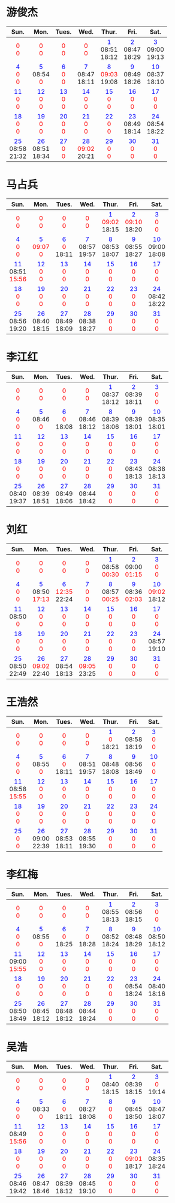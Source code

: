 游俊杰
=====

|Sun.|Mon.|Tues.|Wed.|Thur.|Fri.|Sat.|
|:-:|:-:|:-:|:-:|:-:|:-:|:-:|
|<font color=#ff0000>0</font><br><font color=#ff0000>0</font>|<font color=#ff0000>0</font><br><font color=#ff0000>0</font>|<font color=#ff0000>0</font><br><font color=#ff0000>0</font>|<font color=#ff0000>0</font><br><font color=#ff0000>0</font>|<font color=#0000ff>1</font><br>08:51<br>18:12|<font color=#0000ff>2</font><br>08:47<br>18:29|<font color=#0000ff>3</font><br>09:00<br>19:13|
|<font color=#0000ff>4</font><br><font color=#ff0000>0</font><br><font color=#ff0000>0</font>|<font color=#0000ff>5</font><br>08:54<br><font color=#ff0000>0</font>|<font color=#0000ff>6</font><br><font color=#ff0000>0</font><br><font color=#ff0000>0</font>|<font color=#0000ff>7</font><br>08:47<br>18:11|<font color=#0000ff>8</font><br><font color=#ff0000>09:03</font><br>19:08|<font color=#0000ff>9</font><br>08:49<br>18:26|<font color=#0000ff>10</font><br>08:37<br>18:10|
|<font color=#0000ff>11</font><br><font color=#ff0000>0</font><br><font color=#ff0000>0</font>|<font color=#0000ff>12</font><br><font color=#ff0000>0</font><br><font color=#ff0000>0</font>|<font color=#0000ff>13</font><br><font color=#ff0000>0</font><br><font color=#ff0000>0</font>|<font color=#0000ff>14</font><br><font color=#ff0000>0</font><br><font color=#ff0000>0</font>|<font color=#0000ff>15</font><br><font color=#ff0000>0</font><br><font color=#ff0000>0</font>|<font color=#0000ff>16</font><br><font color=#ff0000>0</font><br><font color=#ff0000>0</font>|<font color=#0000ff>17</font><br><font color=#ff0000>0</font><br><font color=#ff0000>0</font>|
|<font color=#0000ff>18</font><br><font color=#ff0000>0</font><br><font color=#ff0000>0</font>|<font color=#0000ff>19</font><br><font color=#ff0000>0</font><br><font color=#ff0000>0</font>|<font color=#0000ff>20</font><br><font color=#ff0000>0</font><br><font color=#ff0000>0</font>|<font color=#0000ff>21</font><br><font color=#ff0000>0</font><br><font color=#ff0000>0</font>|<font color=#0000ff>22</font><br><font color=#ff0000>0</font><br><font color=#ff0000>0</font>|<font color=#0000ff>23</font><br>08:49<br>18:14|<font color=#0000ff>24</font><br>08:54<br>18:22|
|<font color=#0000ff>25</font><br>08:58<br>21:32|<font color=#0000ff>26</font><br>08:51<br>18:34|<font color=#0000ff>27</font><br><font color=#ff0000>0</font><br><font color=#ff0000>0</font>|<font color=#0000ff>28</font><br><font color=#ff0000>09:02</font><br>20:21|<font color=#0000ff>29</font><br><font color=#ff0000>0</font><br><font color=#ff0000>0</font>|<font color=#0000ff>30</font><br><font color=#ff0000>0</font><br><font color=#ff0000>0</font>|<font color=#0000ff>31</font><br><font color=#ff0000>0</font><br><font color=#ff0000>0</font>|
马占兵
=====

|Sun.|Mon.|Tues.|Wed.|Thur.|Fri.|Sat.|
|:-:|:-:|:-:|:-:|:-:|:-:|:-:|
|<font color=#ff0000>0</font><br><font color=#ff0000>0</font>|<font color=#ff0000>0</font><br><font color=#ff0000>0</font>|<font color=#ff0000>0</font><br><font color=#ff0000>0</font>|<font color=#ff0000>0</font><br><font color=#ff0000>0</font>|<font color=#0000ff>1</font><br><font color=#ff0000>09:02</font><br>18:15|<font color=#0000ff>2</font><br><font color=#ff0000>09:10</font><br>18:20|<font color=#0000ff>3</font><br><font color=#ff0000>0</font><br><font color=#ff0000>0</font>|
|<font color=#0000ff>4</font><br><font color=#ff0000>0</font><br><font color=#ff0000>0</font>|<font color=#0000ff>5</font><br><font color=#ff0000>09:07</font><br><font color=#ff0000>0</font>|<font color=#0000ff>6</font><br><font color=#ff0000>0</font><br>18:11|<font color=#0000ff>7</font><br>08:57<br>19:57|<font color=#0000ff>8</font><br>08:53<br>18:07|<font color=#0000ff>9</font><br>08:55<br>18:27|<font color=#0000ff>10</font><br>09:00<br>18:08|
|<font color=#0000ff>11</font><br>08:51<br><font color=#ff0000>15:56</font>|<font color=#0000ff>12</font><br><font color=#ff0000>0</font><br><font color=#ff0000>0</font>|<font color=#0000ff>13</font><br><font color=#ff0000>0</font><br><font color=#ff0000>0</font>|<font color=#0000ff>14</font><br><font color=#ff0000>0</font><br><font color=#ff0000>0</font>|<font color=#0000ff>15</font><br><font color=#ff0000>0</font><br><font color=#ff0000>0</font>|<font color=#0000ff>16</font><br><font color=#ff0000>0</font><br><font color=#ff0000>0</font>|<font color=#0000ff>17</font><br><font color=#ff0000>0</font><br><font color=#ff0000>0</font>|
|<font color=#0000ff>18</font><br><font color=#ff0000>0</font><br><font color=#ff0000>0</font>|<font color=#0000ff>19</font><br><font color=#ff0000>0</font><br><font color=#ff0000>0</font>|<font color=#0000ff>20</font><br><font color=#ff0000>0</font><br><font color=#ff0000>0</font>|<font color=#0000ff>21</font><br><font color=#ff0000>0</font><br><font color=#ff0000>0</font>|<font color=#0000ff>22</font><br><font color=#ff0000>0</font><br><font color=#ff0000>0</font>|<font color=#0000ff>23</font><br><font color=#ff0000>0</font><br><font color=#ff0000>0</font>|<font color=#0000ff>24</font><br>08:42<br>18:22|
|<font color=#0000ff>25</font><br>08:56<br>19:20|<font color=#0000ff>26</font><br>08:40<br>18:15|<font color=#0000ff>27</font><br>08:49<br>18:09|<font color=#0000ff>28</font><br>08:38<br>18:27|<font color=#0000ff>29</font><br><font color=#ff0000>0</font><br><font color=#ff0000>0</font>|<font color=#0000ff>30</font><br><font color=#ff0000>0</font><br><font color=#ff0000>0</font>|<font color=#0000ff>31</font><br><font color=#ff0000>0</font><br><font color=#ff0000>0</font>|
李江红
=====

|Sun.|Mon.|Tues.|Wed.|Thur.|Fri.|Sat.|
|:-:|:-:|:-:|:-:|:-:|:-:|:-:|
|<font color=#ff0000>0</font><br><font color=#ff0000>0</font>|<font color=#ff0000>0</font><br><font color=#ff0000>0</font>|<font color=#ff0000>0</font><br><font color=#ff0000>0</font>|<font color=#ff0000>0</font><br><font color=#ff0000>0</font>|<font color=#0000ff>1</font><br>08:37<br>18:12|<font color=#0000ff>2</font><br>08:39<br>18:11|<font color=#0000ff>3</font><br><font color=#ff0000>0</font><br><font color=#ff0000>0</font>|
|<font color=#0000ff>4</font><br><font color=#ff0000>0</font><br><font color=#ff0000>0</font>|<font color=#0000ff>5</font><br>08:46<br><font color=#ff0000>0</font>|<font color=#0000ff>6</font><br><font color=#ff0000>0</font><br>18:08|<font color=#0000ff>7</font><br>08:46<br>18:12|<font color=#0000ff>8</font><br>08:39<br>18:06|<font color=#0000ff>9</font><br>08:39<br>18:01|<font color=#0000ff>10</font><br>08:35<br>18:01|
|<font color=#0000ff>11</font><br><font color=#ff0000>0</font><br><font color=#ff0000>0</font>|<font color=#0000ff>12</font><br><font color=#ff0000>0</font><br><font color=#ff0000>0</font>|<font color=#0000ff>13</font><br><font color=#ff0000>0</font><br><font color=#ff0000>0</font>|<font color=#0000ff>14</font><br><font color=#ff0000>0</font><br><font color=#ff0000>0</font>|<font color=#0000ff>15</font><br><font color=#ff0000>0</font><br><font color=#ff0000>0</font>|<font color=#0000ff>16</font><br><font color=#ff0000>0</font><br><font color=#ff0000>0</font>|<font color=#0000ff>17</font><br><font color=#ff0000>0</font><br><font color=#ff0000>0</font>|
|<font color=#0000ff>18</font><br><font color=#ff0000>0</font><br><font color=#ff0000>0</font>|<font color=#0000ff>19</font><br><font color=#ff0000>0</font><br><font color=#ff0000>0</font>|<font color=#0000ff>20</font><br><font color=#ff0000>0</font><br><font color=#ff0000>0</font>|<font color=#0000ff>21</font><br><font color=#ff0000>0</font><br><font color=#ff0000>0</font>|<font color=#0000ff>22</font><br><font color=#ff0000>0</font><br><font color=#ff0000>0</font>|<font color=#0000ff>23</font><br>08:43<br>18:13|<font color=#0000ff>24</font><br>08:38<br>18:13|
|<font color=#0000ff>25</font><br>08:40<br>19:37|<font color=#0000ff>26</font><br>08:39<br>18:51|<font color=#0000ff>27</font><br>08:49<br>18:06|<font color=#0000ff>28</font><br>08:44<br>18:42|<font color=#0000ff>29</font><br><font color=#ff0000>0</font><br><font color=#ff0000>0</font>|<font color=#0000ff>30</font><br><font color=#ff0000>0</font><br><font color=#ff0000>0</font>|<font color=#0000ff>31</font><br><font color=#ff0000>0</font><br><font color=#ff0000>0</font>|
刘红
=====

|Sun.|Mon.|Tues.|Wed.|Thur.|Fri.|Sat.|
|:-:|:-:|:-:|:-:|:-:|:-:|:-:|
|<font color=#ff0000>0</font><br><font color=#ff0000>0</font>|<font color=#ff0000>0</font><br><font color=#ff0000>0</font>|<font color=#ff0000>0</font><br><font color=#ff0000>0</font>|<font color=#ff0000>0</font><br><font color=#ff0000>0</font>|<font color=#0000ff>1</font><br>08:58<br><font color=#ff0000>00:30</font>|<font color=#0000ff>2</font><br>09:00<br><font color=#ff0000>01:15</font>|<font color=#0000ff>3</font><br><font color=#ff0000>0</font><br><font color=#ff0000>0</font>|
|<font color=#0000ff>4</font><br><font color=#ff0000>0</font><br><font color=#ff0000>0</font>|<font color=#0000ff>5</font><br>08:50<br><font color=#ff0000>17:13</font>|<font color=#0000ff>6</font><br><font color=#ff0000>12:35</font><br>22:24|<font color=#0000ff>7</font><br><font color=#ff0000>0</font><br><font color=#ff0000>0</font>|<font color=#0000ff>8</font><br>08:57<br><font color=#ff0000>00:25</font>|<font color=#0000ff>9</font><br>08:36<br><font color=#ff0000>02:03</font>|<font color=#0000ff>10</font><br><font color=#ff0000>09:02</font><br>18:12|
|<font color=#0000ff>11</font><br>08:50<br><font color=#ff0000>0</font>|<font color=#0000ff>12</font><br><font color=#ff0000>0</font><br><font color=#ff0000>0</font>|<font color=#0000ff>13</font><br><font color=#ff0000>0</font><br><font color=#ff0000>0</font>|<font color=#0000ff>14</font><br><font color=#ff0000>0</font><br><font color=#ff0000>0</font>|<font color=#0000ff>15</font><br><font color=#ff0000>0</font><br><font color=#ff0000>0</font>|<font color=#0000ff>16</font><br><font color=#ff0000>0</font><br><font color=#ff0000>0</font>|<font color=#0000ff>17</font><br><font color=#ff0000>0</font><br><font color=#ff0000>0</font>|
|<font color=#0000ff>18</font><br><font color=#ff0000>0</font><br><font color=#ff0000>0</font>|<font color=#0000ff>19</font><br><font color=#ff0000>0</font><br><font color=#ff0000>0</font>|<font color=#0000ff>20</font><br><font color=#ff0000>0</font><br><font color=#ff0000>0</font>|<font color=#0000ff>21</font><br><font color=#ff0000>0</font><br><font color=#ff0000>0</font>|<font color=#0000ff>22</font><br><font color=#ff0000>0</font><br><font color=#ff0000>0</font>|<font color=#0000ff>23</font><br><font color=#ff0000>0</font><br><font color=#ff0000>0</font>|<font color=#0000ff>24</font><br>08:57<br>19:10|
|<font color=#0000ff>25</font><br>08:50<br>22:49|<font color=#0000ff>26</font><br><font color=#ff0000>09:02</font><br>22:40|<font color=#0000ff>27</font><br>08:54<br>18:13|<font color=#0000ff>28</font><br><font color=#ff0000>09:05</font><br>23:25|<font color=#0000ff>29</font><br><font color=#ff0000>0</font><br><font color=#ff0000>0</font>|<font color=#0000ff>30</font><br><font color=#ff0000>0</font><br><font color=#ff0000>0</font>|<font color=#0000ff>31</font><br><font color=#ff0000>0</font><br><font color=#ff0000>0</font>|
王浩然
=====

|Sun.|Mon.|Tues.|Wed.|Thur.|Fri.|Sat.|
|:-:|:-:|:-:|:-:|:-:|:-:|:-:|
|<font color=#ff0000>0</font><br><font color=#ff0000>0</font>|<font color=#ff0000>0</font><br><font color=#ff0000>0</font>|<font color=#ff0000>0</font><br><font color=#ff0000>0</font>|<font color=#ff0000>0</font><br><font color=#ff0000>0</font>|<font color=#0000ff>1</font><br><font color=#ff0000>0</font><br>18:21|<font color=#0000ff>2</font><br>08:58<br>18:19|<font color=#0000ff>3</font><br><font color=#ff0000>0</font><br><font color=#ff0000>0</font>|
|<font color=#0000ff>4</font><br><font color=#ff0000>0</font><br><font color=#ff0000>0</font>|<font color=#0000ff>5</font><br>08:55<br><font color=#ff0000>0</font>|<font color=#0000ff>6</font><br><font color=#ff0000>0</font><br>18:11|<font color=#0000ff>7</font><br>08:51<br>19:57|<font color=#0000ff>8</font><br>08:48<br>18:08|<font color=#0000ff>9</font><br>08:56<br>18:49|<font color=#0000ff>10</font><br><font color=#ff0000>0</font><br><font color=#ff0000>0</font>|
|<font color=#0000ff>11</font><br>08:58<br><font color=#ff0000>15:55</font>|<font color=#0000ff>12</font><br><font color=#ff0000>0</font><br><font color=#ff0000>0</font>|<font color=#0000ff>13</font><br><font color=#ff0000>0</font><br><font color=#ff0000>0</font>|<font color=#0000ff>14</font><br><font color=#ff0000>0</font><br><font color=#ff0000>0</font>|<font color=#0000ff>15</font><br><font color=#ff0000>0</font><br><font color=#ff0000>0</font>|<font color=#0000ff>16</font><br><font color=#ff0000>0</font><br><font color=#ff0000>0</font>|<font color=#0000ff>17</font><br><font color=#ff0000>0</font><br><font color=#ff0000>0</font>|
|<font color=#0000ff>18</font><br><font color=#ff0000>0</font><br><font color=#ff0000>0</font>|<font color=#0000ff>19</font><br><font color=#ff0000>0</font><br><font color=#ff0000>0</font>|<font color=#0000ff>20</font><br><font color=#ff0000>0</font><br><font color=#ff0000>0</font>|<font color=#0000ff>21</font><br><font color=#ff0000>0</font><br><font color=#ff0000>0</font>|<font color=#0000ff>22</font><br><font color=#ff0000>0</font><br><font color=#ff0000>0</font>|<font color=#0000ff>23</font><br><font color=#ff0000>0</font><br><font color=#ff0000>0</font>|<font color=#0000ff>24</font><br><font color=#ff0000>0</font><br><font color=#ff0000>0</font>|
|<font color=#0000ff>25</font><br><font color=#ff0000>0</font><br><font color=#ff0000>0</font>|<font color=#0000ff>26</font><br>09:00<br>22:39|<font color=#0000ff>27</font><br>08:53<br>18:11|<font color=#0000ff>28</font><br>08:55<br>19:30|<font color=#0000ff>29</font><br><font color=#ff0000>0</font><br><font color=#ff0000>0</font>|<font color=#0000ff>30</font><br><font color=#ff0000>0</font><br><font color=#ff0000>0</font>|<font color=#0000ff>31</font><br><font color=#ff0000>0</font><br><font color=#ff0000>0</font>|
李红梅
=====

|Sun.|Mon.|Tues.|Wed.|Thur.|Fri.|Sat.|
|:-:|:-:|:-:|:-:|:-:|:-:|:-:|
|<font color=#ff0000>0</font><br><font color=#ff0000>0</font>|<font color=#ff0000>0</font><br><font color=#ff0000>0</font>|<font color=#ff0000>0</font><br><font color=#ff0000>0</font>|<font color=#ff0000>0</font><br><font color=#ff0000>0</font>|<font color=#0000ff>1</font><br>08:55<br>18:13|<font color=#0000ff>2</font><br>08:56<br>18:15|<font color=#0000ff>3</font><br><font color=#ff0000>0</font><br><font color=#ff0000>0</font>|
|<font color=#0000ff>4</font><br><font color=#ff0000>0</font><br><font color=#ff0000>0</font>|<font color=#0000ff>5</font><br>08:55<br><font color=#ff0000>0</font>|<font color=#0000ff>6</font><br><font color=#ff0000>0</font><br>18:25|<font color=#0000ff>7</font><br><font color=#ff0000>0</font><br>18:28|<font color=#0000ff>8</font><br>08:52<br>18:24|<font color=#0000ff>9</font><br>08:48<br>18:29|<font color=#0000ff>10</font><br>08:50<br>18:12|
|<font color=#0000ff>11</font><br>09:00<br><font color=#ff0000>15:55</font>|<font color=#0000ff>12</font><br><font color=#ff0000>0</font><br><font color=#ff0000>0</font>|<font color=#0000ff>13</font><br><font color=#ff0000>0</font><br><font color=#ff0000>0</font>|<font color=#0000ff>14</font><br><font color=#ff0000>0</font><br><font color=#ff0000>0</font>|<font color=#0000ff>15</font><br><font color=#ff0000>0</font><br><font color=#ff0000>0</font>|<font color=#0000ff>16</font><br><font color=#ff0000>0</font><br><font color=#ff0000>0</font>|<font color=#0000ff>17</font><br><font color=#ff0000>0</font><br><font color=#ff0000>0</font>|
|<font color=#0000ff>18</font><br><font color=#ff0000>0</font><br><font color=#ff0000>0</font>|<font color=#0000ff>19</font><br><font color=#ff0000>0</font><br><font color=#ff0000>0</font>|<font color=#0000ff>20</font><br><font color=#ff0000>0</font><br><font color=#ff0000>0</font>|<font color=#0000ff>21</font><br><font color=#ff0000>0</font><br><font color=#ff0000>0</font>|<font color=#0000ff>22</font><br><font color=#ff0000>0</font><br><font color=#ff0000>0</font>|<font color=#0000ff>23</font><br>08:54<br>18:24|<font color=#0000ff>24</font><br>08:40<br>18:16|
|<font color=#0000ff>25</font><br>08:50<br>18:49|<font color=#0000ff>26</font><br>08:45<br>18:12|<font color=#0000ff>27</font><br>08:48<br>18:12|<font color=#0000ff>28</font><br>08:44<br>18:24|<font color=#0000ff>29</font><br><font color=#ff0000>0</font><br><font color=#ff0000>0</font>|<font color=#0000ff>30</font><br><font color=#ff0000>0</font><br><font color=#ff0000>0</font>|<font color=#0000ff>31</font><br><font color=#ff0000>0</font><br><font color=#ff0000>0</font>|
吴浩
=====

|Sun.|Mon.|Tues.|Wed.|Thur.|Fri.|Sat.|
|:-:|:-:|:-:|:-:|:-:|:-:|:-:|
|<font color=#ff0000>0</font><br><font color=#ff0000>0</font>|<font color=#ff0000>0</font><br><font color=#ff0000>0</font>|<font color=#ff0000>0</font><br><font color=#ff0000>0</font>|<font color=#ff0000>0</font><br><font color=#ff0000>0</font>|<font color=#0000ff>1</font><br>08:40<br>18:15|<font color=#0000ff>2</font><br>08:39<br>18:15|<font color=#0000ff>3</font><br><font color=#ff0000>0</font><br>19:14|
|<font color=#0000ff>4</font><br><font color=#ff0000>0</font><br><font color=#ff0000>0</font>|<font color=#0000ff>5</font><br>08:33<br><font color=#ff0000>0</font>|<font color=#0000ff>6</font><br><font color=#ff0000>0</font><br>18:11|<font color=#0000ff>7</font><br>08:27<br>18:08|<font color=#0000ff>8</font><br><font color=#ff0000>0</font><br><font color=#ff0000>0</font>|<font color=#0000ff>9</font><br>08:45<br>18:50|<font color=#0000ff>10</font><br>08:47<br>18:07|
|<font color=#0000ff>11</font><br>08:49<br><font color=#ff0000>15:56</font>|<font color=#0000ff>12</font><br><font color=#ff0000>0</font><br><font color=#ff0000>0</font>|<font color=#0000ff>13</font><br><font color=#ff0000>0</font><br><font color=#ff0000>0</font>|<font color=#0000ff>14</font><br><font color=#ff0000>0</font><br><font color=#ff0000>0</font>|<font color=#0000ff>15</font><br><font color=#ff0000>0</font><br><font color=#ff0000>0</font>|<font color=#0000ff>16</font><br><font color=#ff0000>0</font><br><font color=#ff0000>0</font>|<font color=#0000ff>17</font><br><font color=#ff0000>0</font><br><font color=#ff0000>0</font>|
|<font color=#0000ff>18</font><br><font color=#ff0000>0</font><br><font color=#ff0000>0</font>|<font color=#0000ff>19</font><br><font color=#ff0000>0</font><br><font color=#ff0000>0</font>|<font color=#0000ff>20</font><br><font color=#ff0000>0</font><br><font color=#ff0000>0</font>|<font color=#0000ff>21</font><br><font color=#ff0000>0</font><br><font color=#ff0000>0</font>|<font color=#0000ff>22</font><br><font color=#ff0000>0</font><br><font color=#ff0000>0</font>|<font color=#0000ff>23</font><br><font color=#ff0000>09:01</font><br>18:17|<font color=#0000ff>24</font><br>08:35<br>18:24|
|<font color=#0000ff>25</font><br>08:46<br>19:42|<font color=#0000ff>26</font><br>08:47<br>18:46|<font color=#0000ff>27</font><br>08:39<br>18:12|<font color=#0000ff>28</font><br>08:45<br>19:10|<font color=#0000ff>29</font><br><font color=#ff0000>0</font><br><font color=#ff0000>0</font>|<font color=#0000ff>30</font><br><font color=#ff0000>0</font><br><font color=#ff0000>0</font>|<font color=#0000ff>31</font><br><font color=#ff0000>0</font><br><font color=#ff0000>0</font>|
